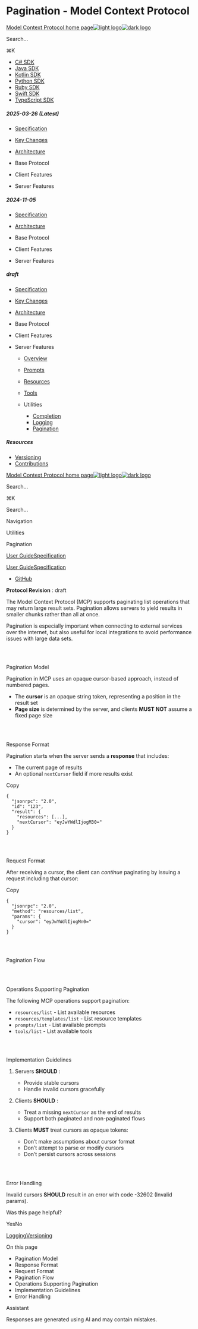 # Pagination - Model Context Protocol

[Model Context Protocol home page![light logo](https://mintlify.s3.us-west-1.amazonaws.com/mcp/logo/light.svg)![dark logo](https://mintlify.s3.us-west-1.amazonaws.com/mcp/logo/dark.svg)](/)

Search...

⌘K

* [C# SDK](https://github.com/modelcontextprotocol/csharp-sdk)
* [Java SDK](https://github.com/modelcontextprotocol/java-sdk)
* [Kotlin SDK](https://github.com/modelcontextprotocol/kotlin-sdk)
* [Python SDK](https://github.com/modelcontextprotocol/python-sdk)
* [Ruby SDK](https://github.com/modelcontextprotocol/ruby-sdk)
* [Swift SDK](https://github.com/modelcontextprotocol/swift-sdk)
* [TypeScript SDK](https://github.com/modelcontextprotocol/typescript-sdk)

##### 2025-03-26 (Latest)

  * [Specification](/specification/2025-03-26)
  * [Key Changes](/specification/2025-03-26/changelog)
  * [Architecture](/specification/2025-03-26/architecture)
  * Base Protocol

  * Client Features

  * Server Features

##### 2024-11-05

  * [Specification](/specification/2024-11-05)
  * [Architecture](/specification/2024-11-05/architecture)
  * Base Protocol

  * Client Features

  * Server Features

##### draft

  * [Specification](/specification/draft)
  * [Key Changes](/specification/draft/changelog)
  * [Architecture](/specification/draft/architecture)
  * Base Protocol

  * Client Features

  * Server Features

    * [Overview](/specification/draft/server)
    * [Prompts](/specification/draft/server/prompts)
    * [Resources](/specification/draft/server/resources)
    * [Tools](/specification/draft/server/tools)
    * Utilities

      * [Completion](/specification/draft/server/utilities/completion)
      * [Logging](/specification/draft/server/utilities/logging)
      * [Pagination](/specification/draft/server/utilities/pagination)

##### Resources

  * [Versioning](/specification/versioning)
  * [Contributions](/specification/contributing)

[Model Context Protocol home page![light logo](https://mintlify.s3.us-west-1.amazonaws.com/mcp/logo/light.svg)![dark logo](https://mintlify.s3.us-west-1.amazonaws.com/mcp/logo/dark.svg)](/)

Search...

⌘K

Search...

Navigation

Utilities

Pagination

[User Guide](/introduction)[Specification](/specification/2025-03-26)

[User Guide](/introduction)[Specification](/specification/2025-03-26)

* [GitHub](https://github.com/modelcontextprotocol)

**Protocol Revision** : draft

The Model Context Protocol (MCP) supports paginating list operations that may return large result sets. Pagination allows servers to yield results in smaller chunks rather than all at once.

Pagination is especially important when connecting to external services over the internet, but also useful for local integrations to avoid performance issues with large data sets.

## 

​

Pagination Model

Pagination in MCP uses an opaque cursor-based approach, instead of numbered pages.

  * The **cursor** is an opaque string token, representing a position in the result set
  * **Page size** is determined by the server, and clients **MUST NOT** assume a fixed page size

## 

​

Response Format

Pagination starts when the server sends a **response** that includes:

  * The current page of results
  * An optional `nextCursor` field if more results exist

Copy
    
    
    {
      "jsonrpc": "2.0",
      "id": "123",
      "result": {
        "resources": [...],
        "nextCursor": "eyJwYWdlIjogM30="
      }
    }
    

## 

​

Request Format

After receiving a cursor, the client can _continue_ paginating by issuing a request including that cursor:

Copy
    
    
    {
      "jsonrpc": "2.0",
      "method": "resources/list",
      "params": {
        "cursor": "eyJwYWdlIjogMn0="
      }
    }
    

## 

​

Pagination Flow

## 

​

Operations Supporting Pagination

The following MCP operations support pagination:

  * `resources/list` \- List available resources
  * `resources/templates/list` \- List resource templates
  * `prompts/list` \- List available prompts
  * `tools/list` \- List available tools

## 

​

Implementation Guidelines

  1. Servers **SHOULD** :

     * Provide stable cursors
     * Handle invalid cursors gracefully
  2. Clients **SHOULD** :

     * Treat a missing `nextCursor` as the end of results
     * Support both paginated and non-paginated flows
  3. Clients **MUST** treat cursors as opaque tokens:

     * Don’t make assumptions about cursor format
     * Don’t attempt to parse or modify cursors
     * Don’t persist cursors across sessions

## 

​

Error Handling

Invalid cursors **SHOULD** result in an error with code -32602 (Invalid params).

Was this page helpful?

YesNo

[Logging](/specification/draft/server/utilities/logging)[Versioning](/specification/versioning)

On this page

  * Pagination Model
  * Response Format
  * Request Format
  * Pagination Flow
  * Operations Supporting Pagination
  * Implementation Guidelines
  * Error Handling

Assistant

Responses are generated using AI and may contain mistakes.